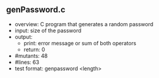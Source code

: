 ## genPassword.c
 - overview: C program that generates a random password
 - input: size of the password
 - output: 
     - print: error message or sum of both operators
     - return: 0
 - #mutants: 48
 - #lines: 63
 - test format: genpassword \<length\>
